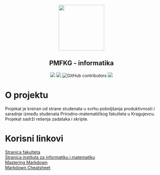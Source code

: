 <p align="center"><a href="https://www.pmf.kg.ac.rs"><img src="https://raw.githubusercontent.com/TodorovicSrdjan/PMFKG/master/pmflogo.gif" width="150"></a></p> 
<h2 align="center"><b>PMFKG - informatika</b></h2>

<p align="center">
<a href="https://github.com/Produktivna-grupa/PMFKG/commits/master" alt="Commit history"><img src="https://img.shields.io/github/last-commit/Produktivna-grupa/PMFKG?color=green" ></a>
<a href="https://github.com/Produktivna-grupa/PMFKG/issuese" alt="Open issues"><img src="https://img.shields.io/github/issues-raw/Produktivna-grupa/PMFKG.svg?color=green"></a>
<img alt="GitHub contributors" src="https://img.shields.io/github/contributors/Produktivna-grupa/PMFKG?color=green">
<a href="https://opensource.org/licenses/MIT" alt="License: MIT"><img src="https://img.shields.io/github/license/Produktivna-grupa/PMFKG"></a>


# O projektu
Projekat je kreiran od strane studenata u svrhu poboljšanja produktivnosti i saradnje između studenata Prirodno-matematičkog fakulteta u Kragujevcu. Projekat sadrži rešenja zadataka i skripte.

# Korisni linkovi
[Stranica fakulteta](https://www.pmf.kg.ac.rs/) </br>
[Stranica instituta za informatiku i matematiku](https://imi.pmf.kg.ac.rs/) </br>
[Mastering Markdown](https://guides.github.com/features/mastering-markdown/) </br>
[Markdown Cheatsheet](https://github.com/adam-p/markdown-here/wiki/Markdown-Cheatsheet) </br>
